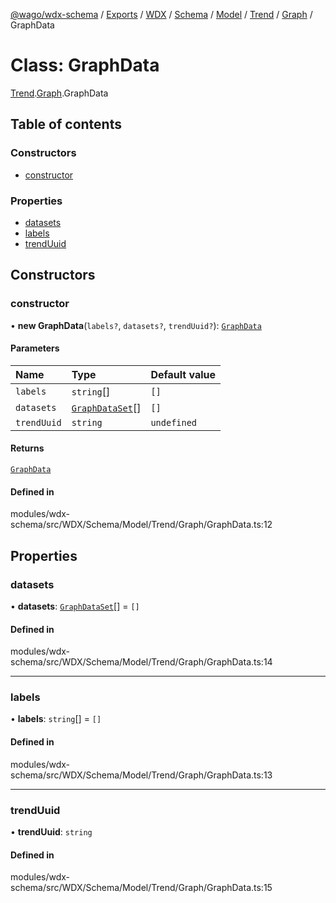 [@wago/wdx-schema](../README.md) / [Exports](../modules.md) / [WDX](../modules/WDX.md) / [Schema](../modules/WDX.Schema.md) / [Model](../modules/WDX.Schema.Model.md) / [Trend](../modules/WDX.Schema.Model.Trend.md) / [Graph](../modules/WDX.Schema.Model.Trend.Graph.md) / GraphData

# Class: GraphData

[Trend](../modules/WDX.Schema.Model.Trend.md).[Graph](../modules/WDX.Schema.Model.Trend.Graph.md).GraphData

## Table of contents

### Constructors

- [constructor](WDX.Schema.Model.Trend.Graph.GraphData.md#constructor)

### Properties

- [datasets](WDX.Schema.Model.Trend.Graph.GraphData.md#datasets)
- [labels](WDX.Schema.Model.Trend.Graph.GraphData.md#labels)
- [trendUuid](WDX.Schema.Model.Trend.Graph.GraphData.md#trenduuid)

## Constructors

### constructor

• **new GraphData**(`labels?`, `datasets?`, `trendUuid?`): [`GraphData`](WDX.Schema.Model.Trend.Graph.GraphData.md)

#### Parameters

| Name | Type | Default value |
| :------ | :------ | :------ |
| `labels` | `string`[] | `[]` |
| `datasets` | [`GraphDataSet`](WDX.Schema.Model.Trend.Graph.GraphDataSet.md)[] | `[]` |
| `trendUuid` | `string` | `undefined` |

#### Returns

[`GraphData`](WDX.Schema.Model.Trend.Graph.GraphData.md)

#### Defined in

modules/wdx-schema/src/WDX/Schema/Model/Trend/Graph/GraphData.ts:12

## Properties

### datasets

• **datasets**: [`GraphDataSet`](WDX.Schema.Model.Trend.Graph.GraphDataSet.md)[] = `[]`

#### Defined in

modules/wdx-schema/src/WDX/Schema/Model/Trend/Graph/GraphData.ts:14

___

### labels

• **labels**: `string`[] = `[]`

#### Defined in

modules/wdx-schema/src/WDX/Schema/Model/Trend/Graph/GraphData.ts:13

___

### trendUuid

• **trendUuid**: `string`

#### Defined in

modules/wdx-schema/src/WDX/Schema/Model/Trend/Graph/GraphData.ts:15
